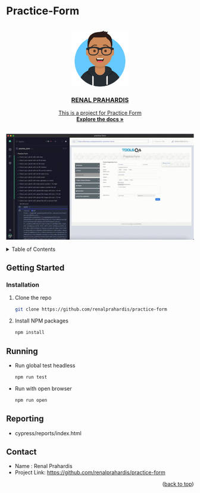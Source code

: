 # Practice-Form

<div id="top"></div>



<!-- PROJECT LOGO -->
<br />
<div align="center">
  <a href="https://github.com/renalprahardis/practice-form">
    <img src="images/avatar.png" style="width:150px;>                                    
  </a>

  <h3 align="center"></h3>                                       
  <h3 align="center">RENAL PRAHARDIS</h3>

  <p align="center">
    This is a project for Practice Form
    <br />
    <a href="https://github.com/renalprahardis/practice-form"><strong>Explore the docs »</strong></a>
    <br />
    <br />
  </p>
</div>

![Product Name Screen Shot][product-screenshot]

<!-- TABLE OF CONTENTS -->
<details>
  <summary>Table of Contents</summary>
  <ol>
    <li>
      <a href="#getting-started">Getting Started</a>
      <ul>
        <li><a href="#installation">Installation</a></li>
      </ul>
    </li>
    <li><a href="#running">Running</a></li>
    <li><a href="#reporting">Reporting</a></li>
    <li><a href="#contact">Contact</a></li>
  </ol>
</details>

## Getting Started

### Installation
1. Clone the repo
   ```sh
   git clone https://github.com/renalprahardis/practice-form
   ```
2. Install NPM packages
   ```sh
   npm install
   ```

## Running
* Run global test headless
   ```sh
   npm run test 
   ```

* Run with open browser
   ```sh
   npm run open
   ```

## Reporting

* cypress/reports/index.html

## Contact

* Name : Renal Prahardis
* Project Link: https://github.com/renalprahardis/practice-form

<p align="right">(<a href="#top">back to top</a>)</p>

[product-screenshot]: images/video.gif
